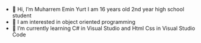 - 👋 Hi, I’m Muharrem Emin Yurt I am 16 years old 2nd year high school student
- 👀 I am interested in object oriented programming
- 🌱 I’m currently learning C# in Visual Studio and Html Css in Visual Studio Code

<!---
Kzuyaa/Kzuyaa is a ✨ special ✨ repository because its `README.md` (this file) appears on your GitHub profile.
You can click the Preview link to take a look at your changes.
--->
